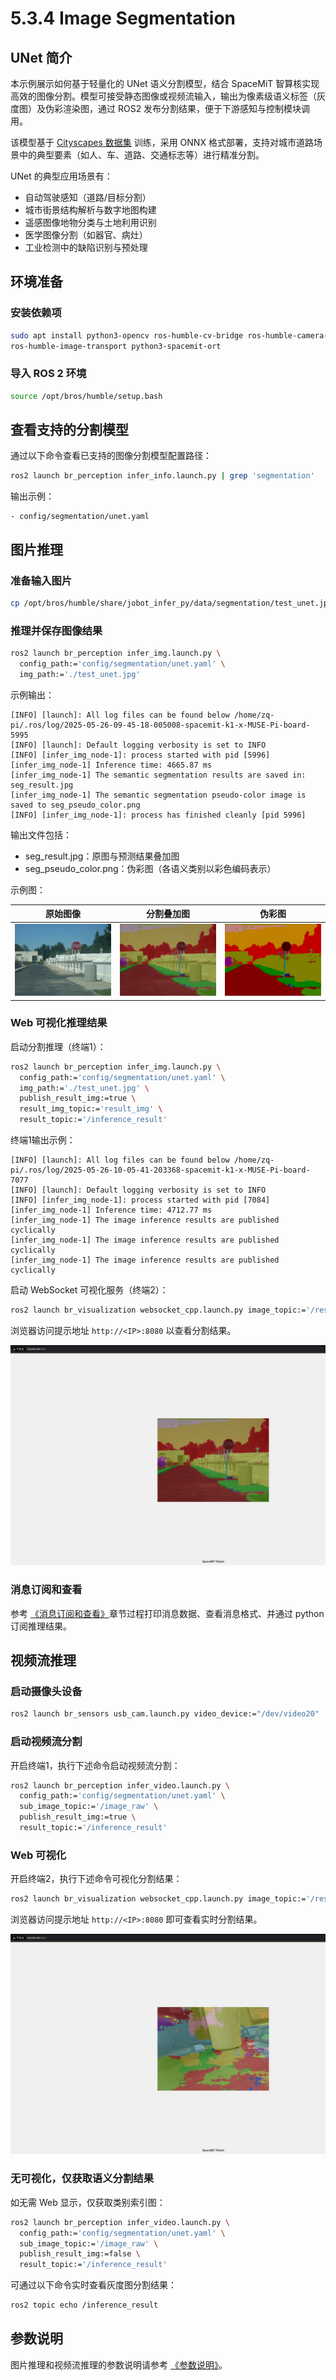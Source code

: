 # 5.3.4 Image Segmentation

## UNet 简介

本示例展示如何基于轻量化的 UNet 语义分割模型，结合 SpaceMiT 智算核实现高效的图像分割。模型可接受静态图像或视频流输入，输出为像素级语义标签（灰度图）及伪彩渲染图，通过 ROS2 发布分割结果，便于下游感知与控制模块调用。

该模型基于 [Cityscapes 数据集](https://www.cityscapes-dataset.com/) 训练，采用 ONNX 格式部署，支持对城市道路场景中的典型要素（如人、车、道路、交通标志等）进行精准分割。

UNet 的典型应用场景有：

- 自动驾驶感知（道路/目标分割）
- 城市街景结构解析与数字地图构建
- 遥感图像地物分类与土地利用识别
- 医学图像分割（如器官、病灶）
- 工业检测中的缺陷识别与预处理

## 环境准备

### 安装依赖项

```bash
sudo apt install python3-opencv ros-humble-cv-bridge ros-humble-camera-info-manager \
ros-humble-image-transport python3-spacemit-ort
```

### 导入 ROS 2 环境

```bash
source /opt/bros/humble/setup.bash
```

## 查看支持的分割模型

通过以下命令查看已支持的图像分割模型配置路径：

```bash
ros2 launch br_perception infer_info.launch.py | grep 'segmentation'
```

输出示例：

```
- config/segmentation/unet.yaml
```

## 图片推理

### 准备输入图片

```bash
cp /opt/bros/humble/share/jobot_infer_py/data/segmentation/test_unet.jpg .
```

### 推理并保存图像结果

```bash
ros2 launch br_perception infer_img.launch.py \
  config_path:='config/segmentation/unet.yaml' \
  img_path:='./test_unet.jpg'
```

示例输出：

```
[INFO] [launch]: All log files can be found below /home/zq-pi/.ros/log/2025-05-26-09-45-18-005008-spacemit-k1-x-MUSE-Pi-board-5995
[INFO] [launch]: Default logging verbosity is set to INFO
[INFO] [infer_img_node-1]: process started with pid [5996]
[infer_img_node-1] Inference time: 4665.87 ms
[infer_img_node-1] The semantic segmentation results are saved in: seg_result.jpg
[infer_img_node-1] The semantic segmentation pseudo-color image is saved to seg_pseudo_color.png
[INFO] [infer_img_node-1]: process has finished cleanly [pid 5996]
```

输出文件包括：

- seg_result.jpg：原图与预测结果叠加图
- seg_pseudo_color.png：伪彩图（各语义类别以彩色编码表示）

示例图：

| 原始图像                     | 分割叠加图                    | 伪彩图                              |
| ---------------------------- | ----------------------------- | ----------------------------------- |
| ![img](images/test_unet.jpg) | ![img](images/seg_result.jpg) | ![img](images/seg_pseudo_color.jpg) |

### Web 可视化推理结果

启动分割推理（终端1）：

```bash
ros2 launch br_perception infer_img.launch.py \
  config_path:='config/segmentation/unet.yaml' \
  img_path:='./test_unet.jpg' \
  publish_result_img:=true \
  result_img_topic:='result_img' \
  result_topic:='/inference_result'
```

终端1输出示例：

```
[INFO] [launch]: All log files can be found below /home/zq-pi/.ros/log/2025-05-26-10-05-41-203368-spacemit-k1-x-MUSE-Pi-board-7077
[INFO] [launch]: Default logging verbosity is set to INFO
[INFO] [infer_img_node-1]: process started with pid [7084]
[infer_img_node-1] Inference time: 4712.77 ms
[infer_img_node-1] The image inference results are published cyclically
[infer_img_node-1] The image inference results are published cyclically
[infer_img_node-1] The image inference results are published cyclically
```

启动 WebSocket 可视化服务（终端2）：

```bash
ros2 launch br_visualization websocket_cpp.launch.py image_topic:='/result_img'
```

浏览器访问提示地址  `http://<IP>:8080` 以查看分割结果。

![](images/seg_web.jpg)

### 消息订阅和查看

参考 [《消息订阅和查看》](5.3.1_Model_Inference.md#消息查看与订阅)章节过程打印消息数据、查看消息格式、并通过 python 订阅推理结果。

## 视频流推理

### 启动摄像头设备

```bash
ros2 launch br_sensors usb_cam.launch.py video_device:="/dev/video20"
```

### 启动视频流分割

开启终端1，执行下述命令启动视频流分割：

```bash
ros2 launch br_perception infer_video.launch.py \
  config_path:='config/segmentation/unet.yaml' \
  sub_image_topic:='/image_raw' \
  publish_result_img:=true \
  result_topic:='/inference_result'
```

### Web 可视化

开启终端2，执行下述命令可视化分割结果：

```bash
ros2 launch br_visualization websocket_cpp.launch.py image_topic:='/result_img'
```

浏览器访问提示地址 `http://<IP>:8080` 即可查看实时分割结果。

![](images/seg_video.jpg)

### 无可视化，仅获取语义分割结果

如无需 Web 显示，仅获取类别索引图：

```bash
ros2 launch br_perception infer_video.launch.py \
  config_path:='config/segmentation/unet.yaml' \
  sub_image_topic:='/image_raw' \
  publish_result_img:=false \
  result_topic:='/inference_result'
```

可通过以下命令实时查看灰度图分割结果：

```bash
ros2 topic echo /inference_result
```

## 参数说明

图片推理和视频流推理的参数说明请参考 [《参数说明》](5.3.1_Model_Inference.md#参数说明)。
